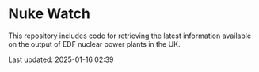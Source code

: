 # Nuke Watch

This repository includes code for retrieving the latest information available on the output of EDF nuclear power plants in the UK.

Last updated: 2025-01-16 02:39
